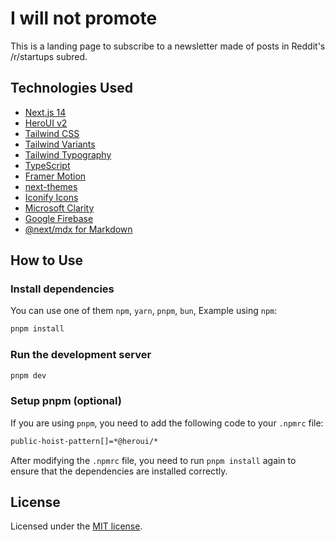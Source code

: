 # I will not promote

This is a landing page to subscribe to a newsletter made of posts in Reddit's /r/startups subred.

## Technologies Used

- [Next.js 14](https://nextjs.org/docs/getting-started)
- [HeroUI v2](https://heroui.com/)
- [Tailwind CSS](https://tailwindcss.com/)
- [Tailwind Variants](https://tailwind-variants.org)
- [Tailwind Typography](https://github.com/tailwindlabs/tailwindcss-typography)
- [TypeScript](https://www.typescriptlang.org/)
- [Framer Motion](https://www.framer.com/motion/)
- [next-themes](https://github.com/pacocoursey/next-themes)
- [Iconify Icons](https://icon-sets.iconify.design/)
- [Microsoft Clarity](https://clarity.microsoft.com/)
- [Google Firebase](https://firebase.google.com/)
- [@next/mdx for Markdown](https://nextjs.org/docs/pages/building-your-application/configuring/mdx)

## How to Use

### Install dependencies

You can use one of them `npm`, `yarn`, `pnpm`, `bun`, Example using `npm`:

```bash
pnpm install
```

### Run the development server

```bash
pnpm dev
```

### Setup pnpm (optional)

If you are using `pnpm`, you need to add the following code to your `.npmrc` file:

```bash
public-hoist-pattern[]=*@heroui/*
```

After modifying the `.npmrc` file, you need to run `pnpm install` again to ensure that the dependencies are installed correctly.

## License

Licensed under the [MIT license](https://github.com/kisszoltan/iwillnotpromote/blob/main/LICENSE).
